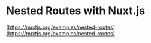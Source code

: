 # Nested Routes with Nuxt.js

[https://nuxtjs.org/examples/nested-routes](https://nuxtjs.org/examples/nested-routes)
